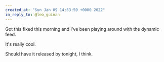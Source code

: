 ```yaml
---
created_at: "Sun Jan 09 14:53:59 +0000 2022"
in_reply_to: @leo_guinan
---
```


Got this fixed this morning and I've been playing around with the dynamic feed.

It's really cool.

Should have it released by tonight, I think.